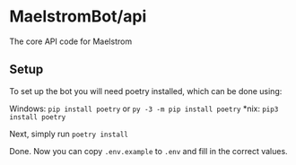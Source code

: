 # MaelstromBot/api

The core API code for Maelstrom

## Setup

To set up the bot you will need poetry installed, which can be done using:

Windows: `pip install poetry` or `py -3 -m pip install poetry`
*nix: `pip3 install poetry`

Next, simply run `poetry install`

Done. Now you can copy `.env.example` to `.env` and fill in the correct values.
